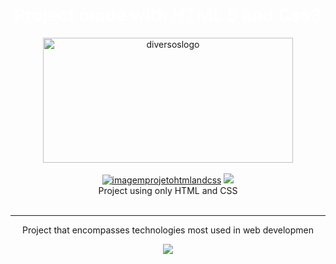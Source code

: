 
<!-- the language used must be markdown not html -->
<div align= center> 
<h1 style="text-align: center"><a  style="color: white; text-decoration: unset;"  href="https://jp0liveira.github.io/02frontendprojects/" target="_blank">Project made with HTML 5 and Css3</a></h1>
<img alt="diversoslogo" height="200" width="400" src="https://user-images.githubusercontent.com/106454449/178341906-6628c420-8f59-4b15-93a8-6a7803c6a32d.png">
</div>
<br/>
<div align= center>
<a href="https://jp0liveira.github.io/02frontendprojects/" target = "_blank"><img src="https://user-images.githubusercontent.com/106454449/182051164-745e9003-20b8-4de6-9702-4e9611c835ab.jpg" alt="imagemprojetohtmlandcss"></a>
<a href="https://jp0liveira.github.io/02frontendprojects/" target = "_blank"><img src="https://user-images.githubusercontent.com/106454449/182051167-eea71ccb-9e9f-4583-bc7b-4e2023774036.jpg"></a>
<figcaption style="text-align: center">Project using only HTML and CSS </figcaption>
</div>
<br>
<hr/>
<div align= center>
<p style="text-align: center">
Project that encompasses technologies most used in web developmen</p>
</div>
<div align= center> 
<a href="https://github.com/Jp0liveira" target = "_blank"><img src="https://user-images.githubusercontent.com/106454449/170875557-946eb2b1-085d-47aa-9a48-f90e038f94a8.jpg"></a>
</div>
